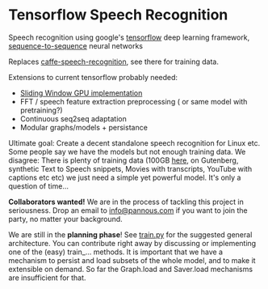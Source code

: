 # Tensorflow Speech Recognition
Speech recognition using google's [tensorflow](https://github.com/tensorflow/tensorflow/) deep learning framework, [sequence-to-sequence](https://www.tensorflow.org/versions/master/tutorials/seq2seq/index.html) neural networks

Replaces [caffe-speech-recognition](https://github.com/pannous/caffe-speech-recognition), see there for training data.

Extensions to current tensorflow probably needed:

* [Sliding Window GPU implementation](https://github.com/tensorflow/tensorflow/issues/211)
* FFT / speech feature extraction preprocessing ( or same model with pretraining?)
* Continuous seq2seq adaptation
* Modular graphs/models + persistance

Ultimate goal:
Create a decent standalone speech recognition for Linux etc.
Some people say we have the models but not enough training data.
We disagree: There is plenty of training data (100GB [here](http://www.openslr.org/12), on Gutenberg, synthetic Text to Speech snippets, Movies with transcripts, YouTube with captions etc etc) we just need a simple yet powerful model. It's only a question of time...


**Collaborators wanted!** We are in the process of tackling this project in seriousness. Drop an email to info@pannous.com if you want to join the party, no matter your background.

We are still in the **planning phase**! See [train.py](https://github.com/pannous/tensorflow-speech-recognition/blob/master/train.py) for the suggested general architecture. You can contribute right away by discussing or implementing one of the (easy) train_... methods. It is important that we have a mechanism to persist and load subsets of the whole model, and to make it extensible on demand. So far the Graph.load and Saver.load mechanisms are insufficient for that. 